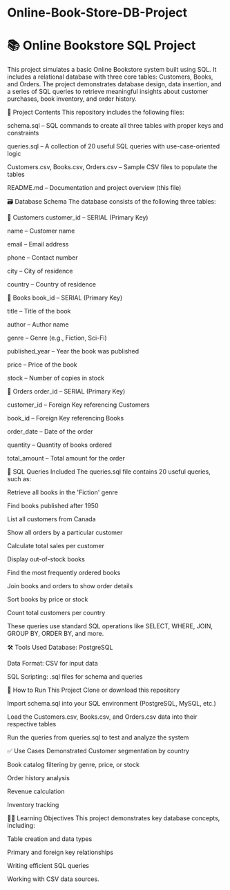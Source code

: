 # Online-Book-Store-DB-Project
# 📚 Online Bookstore SQL Project

This project simulates a basic Online Bookstore system built using SQL. It includes a relational database with three core tables: Customers, Books, and Orders. The project demonstrates database design, data insertion, and a series of SQL queries to retrieve meaningful insights about customer purchases, book inventory, and order history.

📁 Project Contents
This repository includes the following files:

schema.sql – SQL commands to create all three tables with proper keys and constraints

queries.sql – A collection of 20 useful SQL queries with use-case-oriented logic

Customers.csv, Books.csv, Orders.csv – Sample CSV files to populate the tables

README.md – Documentation and project overview (this file)

🗃️ Database Schema
The database consists of the following three tables:

🧑 Customers
customer_id – SERIAL (Primary Key)

name – Customer name

email – Email address

phone – Contact number

city – City of residence

country – Country of residence

📘 Books
book_id – SERIAL (Primary Key)

title – Title of the book

author – Author name

genre – Genre (e.g., Fiction, Sci-Fi)

published_year – Year the book was published

price – Price of the book

stock – Number of copies in stock

🧾 Orders
order_id – SERIAL (Primary Key)

customer_id – Foreign Key referencing Customers

book_id – Foreign Key referencing Books

order_date – Date of the order

quantity – Quantity of books ordered

total_amount – Total amount for the order


🧠 SQL Queries Included
The queries.sql file contains 20 useful queries, such as:

Retrieve all books in the 'Fiction' genre

Find books published after 1950

List all customers from Canada

Show all orders by a particular customer

Calculate total sales per customer

Display out-of-stock books

Find the most frequently ordered books

Join books and orders to show order details

Sort books by price or stock

Count total customers per country

These queries use standard SQL operations like SELECT, WHERE, JOIN, GROUP BY, ORDER BY, and more.

🛠 Tools Used
Database: PostgreSQL

Data Format: CSV for input data

SQL Scripting: .sql files for schema and queries

🚀 How to Run This Project
Clone or download this repository

Import schema.sql into your SQL environment (PostgreSQL, MySQL, etc.)

Load the Customers.csv, Books.csv, and Orders.csv data into their respective tables

Run the queries from queries.sql to test and analyze the system

✅ Use Cases Demonstrated
Customer segmentation by country

Book catalog filtering by genre, price, or stock

Order history analysis

Revenue calculation

Inventory tracking

👨‍🎓 Learning Objectives
This project demonstrates key database concepts, including:

Table creation and data types

Primary and foreign key relationships

Writing efficient SQL queries

Working with CSV data sources.



